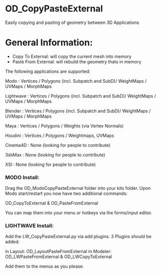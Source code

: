 # OD_CopyPasteExternal
Easily copying and pasting of geometry between 3D Applications

# General Information:

- Copy To External: will copy the current mesh into memory
- Paste From External: will rebuild the geometry thats in memory

The following applications are supported:

Modo      : Vertices / Polygons (incl. Subpatch and SubD)/ WeightMaps / UVMaps / MorphMaps

Lightwave : Vertices / Polygons (incl. Subpatch and SubD)/ WeightMaps / UVMaps / MorphMaps

Blender   : Vertices / Polygons (incl. Subpatch and SubD)/ WeightMaps / UVMaps / MorphMaps

Maya      : Vertices / Polygons / Weights (via Vertex Normals)

Houdini   : Vertices / Polygons / Weightmaps, UVMaps

Cinema4D  : None (looking for people to contribute)

3dsMax    : None (looking for people to contribute)

XSI		    : None (looking for people to contribute)


### MODO Install:

Drag the OD_ModoCopyPasteExternal folder into your kits folder.
Upon Modo start/restart you now have two additional commands:

OD_CopyToExternal & OD_PasteFromExternal

You can map them into your menu or hotkeys via the forms/input editor.

### LIGHTWAVE Install:

Add the LW_CopyPasteExternal.py via add plugins. 3 Plugins should be added:

in Layout: OD_LayoutPasteFromExternal
in Modeler: OD_LWPasteFromExternal & OD_LWCopyToExternal

Add them to the menus as you please.
